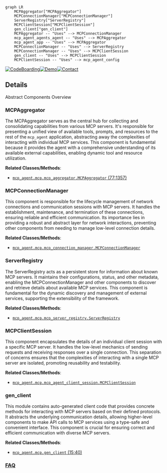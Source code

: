 ```mermaid
graph LR
    MCPAggregator["MCPAggregator"]
    MCPConnectionManager["MCPConnectionManager"]
    ServerRegistry["ServerRegistry"]
    MCPClientSession["MCPClientSession"]
    gen_client["gen_client"]
    MCPAggregator -- "Uses" --> MCPConnectionManager
    mcp_agent_agents_agent -- "Uses" --> MCPAggregator
    mcp_agent_app -- "Uses" --> MCPAggregator
    MCPConnectionManager -- "Uses" --> ServerRegistry
    MCPConnectionManager -- "Uses" --> MCPClientSession
    gen_client -- "Uses" --> MCPClientSession
    MCPClientSession -- "Uses" --> mcp_agent_config
```

[![CodeBoarding](https://img.shields.io/badge/Generated%20by-CodeBoarding-9cf?style=flat-square)](https://github.com/CodeBoarding/GeneratedOnBoardings)[![Demo](https://img.shields.io/badge/Try%20our-Demo-blue?style=flat-square)](https://www.codeboarding.org/demo)[![Contact](https://img.shields.io/badge/Contact%20us%20-%20contact@codeboarding.org-lightgrey?style=flat-square)](mailto:contact@codeboarding.org)

## Details

Abstract Components Overview

### MCPAggregator
The MCPAggregator serves as the central hub for collecting and consolidating capabilities from various MCP servers. It's responsible for presenting a unified view of available tools, prompts, and resources to the rest of the `mcp_agent` application, abstracting away the complexities of interacting with individual MCP services. This component is fundamental because it provides the agent with a comprehensive understanding of its available external capabilities, enabling dynamic tool and resource utilization.


**Related Classes/Methods**:

- <a href="https://github.com/lastmile-ai/mcp-agent/blob/main/src/mcp_agent/mcp/mcp_aggregator.py#L77-L1357" target="_blank" rel="noopener noreferrer">`mcp_agent.mcp.mcp_aggregator.MCPAggregator` (77:1357)</a>


### MCPConnectionManager
This component is responsible for the lifecycle management of network connections and communication sessions with MCP servers. It handles the establishment, maintenance, and termination of these connections, ensuring reliable and efficient communication. Its importance lies in providing a robust and abstract layer for network interactions, preventing other components from needing to manage low-level connection details.


**Related Classes/Methods**:

- <a href="https://github.com/lastmile-ai/mcp-agent/blob/main/src/mcp_agent/mcp/mcp_connection_manager.py" target="_blank" rel="noopener noreferrer">`mcp_agent.mcp.mcp_connection_manager.MCPConnectionManager`</a>


### ServerRegistry
The ServerRegistry acts as a persistent store for information about known MCP servers. It maintains their configurations, status, and other metadata, enabling the MCPConnectionManager and other components to discover and retrieve details about available MCP services. This component is fundamental for the dynamic discovery and management of external services, supporting the extensibility of the framework.


**Related Classes/Methods**:

- <a href="https://github.com/lastmile-ai/mcp-agent/blob/main/src/mcp_agent/mcp/mcp_server_registry.py" target="_blank" rel="noopener noreferrer">`mcp_agent.mcp.mcp_server_registry.ServerRegistry`</a>


### MCPClientSession
This component encapsulates the details of an individual client session with a specific MCP server. It handles the low-level mechanics of sending requests and receiving responses over a single connection. This separation of concerns ensures that the complexities of interacting with a single MCP server are isolated, promoting reusability and testability.


**Related Classes/Methods**:

- <a href="https://github.com/lastmile-ai/mcp-agent/blob/main/src/mcp_agent/mcp/mcp_agent_client_session.py" target="_blank" rel="noopener noreferrer">`mcp_agent.mcp.mcp_agent_client_session.MCPClientSession`</a>


### gen_client
This module contains auto-generated client code that provides concrete methods for interacting with MCP servers based on their defined protocols. It abstracts the underlying communication details, allowing higher-level components to make API calls to MCP services using a type-safe and convenient interface. This component is crucial for ensuring correct and efficient communication with diverse MCP servers.


**Related Classes/Methods**:

- <a href="https://github.com/lastmile-ai/mcp-agent/blob/main/src/mcp_agent/mcp/gen_client.py#L15-L40" target="_blank" rel="noopener noreferrer">`mcp_agent.mcp.gen_client` (15:40)</a>




### [FAQ](https://github.com/CodeBoarding/GeneratedOnBoardings/tree/main?tab=readme-ov-file#faq)